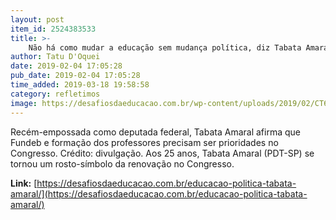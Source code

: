 ```yaml
---
layout: post
item_id: 2524383533
title: >-
    Não há como mudar a educação sem mudança política, diz Tabata Amaral
author: Tatu D'Oquei
date: 2019-02-04 17:05:28
pub_date: 2019-02-04 17:05:28
time_added: 2019-03-18 19:58:58
category: refletimos
image: https://desafiosdaeducacao.com.br/wp-content/uploads/2019/02/CT6A39361-1024x639.jpg
---
```


Recém-empossada como deputada federal, Tabata Amaral afirma que Fundeb e formação dos professores precisam ser prioridades no Congresso. Crédito: divulgação. Aos 25 anos, Tabata Amaral (PDT-SP) se tornou um rosto-símbolo da renovação no Congresso.

**Link:** [https://desafiosdaeducacao.com.br/educacao-politica-tabata-amaral/](https://desafiosdaeducacao.com.br/educacao-politica-tabata-amaral/)

